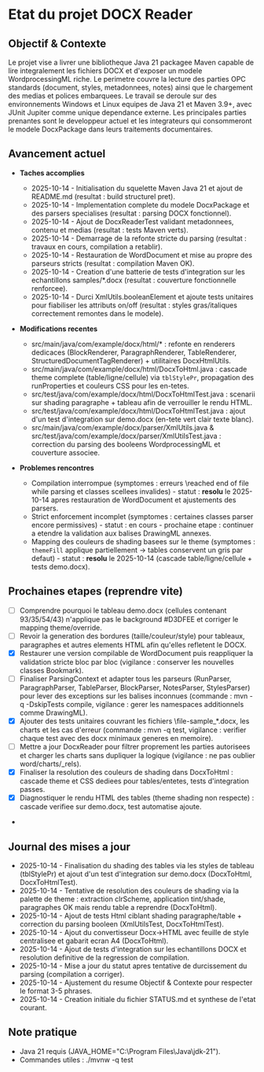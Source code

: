﻿# Etat du projet DOCX Reader

## Objectif & Contexte
Le projet vise a livrer une bibliotheque Java 21 packagee Maven capable de lire integralement les fichiers DOCX et d'exposer un modele WordprocessingML riche.
Le perimetre couvre la lecture des parties OPC standards (document, styles, metadonnees, notes) ainsi que le chargement des medias et polices embarquees.
Le travail se deroule sur des environnements Windows et Linux equipes de Java 21 et Maven 3.9+, avec JUnit Jupiter comme unique dependance externe.
Les principales parties prenantes sont le developpeur actuel et les integrateurs qui consommeront le modele DocxPackage dans leurs traitements documentaires.

## Avancement actuel
- **Taches accomplies**
  - 2025-10-14 - Initialisation du squelette Maven Java 21 et ajout de README.md (resultat : build structurel pret).
  - 2025-10-14 - Implementation complete du modele DocxPackage et des parsers specialises (resultat : parsing DOCX fonctionnel).
  - 2025-10-14 - Ajout de DocxReaderTest validant metadonnees, contenu et medias (resultat : tests Maven verts).
  - 2025-10-14 - Demarrage de la refonte stricte du parsing (resultat : travaux en cours, compilation a retablir).
  - 2025-10-14 - Restauration de WordDocument et mise au propre des parseurs stricts (resultat : compilation Maven OK).
  - 2025-10-14 - Creation d'une batterie de tests d'integration sur les echantillons samples/*.docx (resultat : couverture fonctionnelle renforcee).
  - 2025-10-14 - Durci XmlUtils.booleanElement et ajoute tests unitaires pour fiabiliser les attributs on/off (resultat : styles gras/italiques correctement remontes dans le modele).

- **Modifications recentes**
  - src/main/java/com/example/docx/html/* : refonte en renderers dedicaces (BlockRenderer, ParagraphRenderer, TableRenderer, StructuredDocumentTagRenderer) + utilitaires DocxHtmlUtils.
  - src/main/java/com/example/docx/html/DocxToHtml.java : cascade theme complete (table/ligne/cellule) via `tblStylePr`, propagation des runProperties et couleurs CSS pour les en-tetes.
  - src/test/java/com/example/docx/html/DocxToHtmlTest.java : scenarii sur shading paragraphe + tableau afin de verrouiller le rendu HTML.
  - src/test/java/com/example/docx/html/DocxToHtmlTest.java : ajout d'un test d'integration sur demo.docx (en-tete vert clair texte blanc).
  - src/main/java/com/example/docx/parser/XmlUtils.java & src/test/java/com/example/docx/parser/XmlUtilsTest.java : correction du parsing des booleens WordprocessingML et couverture associee.

- **Problemes rencontres**
  - Compilation interrompue (symptomes : erreurs \reached end of file while parsing et classes scellees invalides) - statut : **resolu** le 2025-10-14 apres restauration de WordDocument et ajustements des parsers.
  - Strict enforcement incomplet (symptomes : certaines classes parser encore permissives) - statut : en cours - prochaine etape : continuer a etendre la validation aux balises DrawingML annexes.
  - Mapping des couleurs de shading basees sur le theme (symptomes : `themeFill` applique partiellement -> tables conservent un gris par defaut) - statut : **resolu** le 2025-10-14 (cascade table/ligne/cellule + tests demo.docx).

## Prochaines etapes (reprendre vite)
- [ ] Comprendre pourquoi le tableau demo.docx (cellules contenant 93/35/54/43) n'applique pas le background #D3DFEE et corriger le mapping theme/override.
- [ ] Revoir la generation des bordures (taille/couleur/style) pour tableaux, paragraphes et autres elements HTML afin qu'elles refletent le DOCX.
- [x] Restaurer une version compilable de WordDocument puis reappliquer la validation stricte bloc par bloc (vigilance : conserver les nouvelles classes Bookmark).
- [ ] Finaliser ParsingContext et adapter tous les parseurs (RunParser, ParagraphParser, TableParser, BlockParser, NotesParser, StylesParser) pour lever des exceptions sur les balises inconnues (commande : mvn -q -DskipTests compile, vigilance : gerer les namespaces additionnels comme DrawingML).
- [x] Ajouter des tests unitaires couvrant les fichiers \file-sample_*.docx, les charts et les cas d'erreur (commande : mvn -q test, vigilance : verifier chaque test avec des docx minimaux generes en memoire).
- [ ] Mettre a jour DocxReader pour filtrer proprement les parties autorisees et charger les charts sans dupliquer la logique (vigilance : ne pas oublier word/charts/_rels).
- [x] Finaliser la resolution des couleurs de shading dans DocxToHtml : cascade theme et CSS dediees pour tables/entetes, tests d'integration passes.
- [x] Diagnostiquer le rendu HTML des tables (theme shading non respecte) : cascade verifiee sur demo.docx, test automatise ajoute.
- 
## Journal des mises a jour
- 2025-10-14 - Finalisation du shading des tables via les styles de tableau (tblStylePr) et ajout d'un test d'integration sur demo.docx (DocxToHtml, DocxToHtmlTest).
- 2025-10-14 - Tentative de resolution des couleurs de shading via la palette de theme : extraction clrScheme, application tint/shade, paragraphes OK mais rendu table a reprendre (DocxToHtml).
- 2025-10-14 - Ajout de tests Html ciblant shading paragraphe/table + correction du parsing booleen (XmlUtilsTest, DocxToHtmlTest).
- 2025-10-14 - Ajout du convertisseur Docx->HTML avec feuille de style centralisee et gabarit ecran A4 (DocxToHtml).
- 2025-10-14 - Ajout de tests d'integration sur les echantillons DOCX et resolution definitive de la regression de compilation.
- 2025-10-14 - Mise a jour du statut apres tentative de durcissement du parsing (compilation a corriger).
- 2025-10-14 - Ajustement du resume Objectif & Contexte pour respecter le format 3-5 phrases.
- 2025-10-14 - Creation initiale du fichier STATUS.md et synthese de l'etat courant.

## Note pratique
  - Java 21 requis (JAVA_HOME="C:\\Program Files\\Java\\jdk-21").
  - Commandes utiles : ./mvnw -q test

